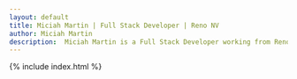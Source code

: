 ```yaml
---
layout: default
title: Miciah Martin | Full Stack Developer | Reno NV
author: Miciah Martin
description:  Miciah Martin is a Full Stack Developer working from Reno, NV. Miciah works both freelance and permanent employee positions.
---
```

 <script type="application/ld+json">
                {
                    "@context": "http://schema.org",
                    "@type": "WebPage",
                    "name": "Miciah Martin | Full Stack Developer | Reno NV",
                    "description": "Miciah Martin is a Full Stack Developer working from Reno, NV. Miciah works both freelance and permanent employee positions.",
                    "publisher": {
                        "@type": "ProfilePage",
                        "name": "Miciah Martin Full Stack Developer"
                    },
                    {
                    "@context" : "https://schema.org",
                     "@type" : "Person",
                     "name" : "Miciah Martin",
                      "url" : "https://www.miciahmartin.com",
                     "sameAs" : [
                      "https://www.facebook.com/miciahm/",
                      "https://www.instagram.com/miciah_martin/",
                      "https://www.linkedin.com/in/miciah-martin-b37125109/",
                      "https://twitter.com/miciahmartin",
                      "https://github.com/Miciah1",
                      "https://stackoverflow.com/users/8157715/miciah-martin",
                      "https://slack.com/",
                      "https://wireless2.fcc.gov/UlsApp/UlsSearch/license.jsp?licKey=469959"
                             ]
                    },
                }
                </script>
 {% include index.html %}
